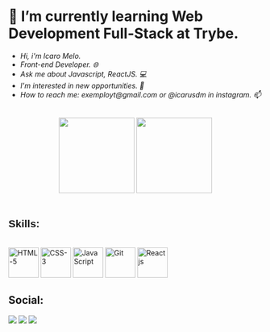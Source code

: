   <h1>🌱 I’m currently learning Web Development Full-Stack at Trybe.</h1>
<i>
  <ul>
    <li>Hi, i'm Icaro Melo.</li>
    <li>Front-end Developer. 🌐</li>
    <li>Ask me about Javascript, ReactJS. 💻</li>
    <li>I'm interested in new opportunities. 💼</li>
    <li>How to reach me: exemployt@gmail.com or @icarusdm in instagram. 📫</li>
  </ul>
</i>
<br>
<div align="center" style+"display:inline block">
  <a href="https://github.com/icaroMelo1"> </a>
  <img height="150em" src="https://github-readme-stats.vercel.app/api?username=icaromelo1&show_icons=true&theme=discord_old_blurple&inclide_all_commits=true&count_private=true"/>
  <img height="150em" src="https://github-readme-stats.vercel.app/api/top-langs/?username=icaromelo1&layout=compact&langs_count=7&theme=discord_old_blurple"/>
    </div>
    <br>
  <h2 style= "font-family: Arial, Helvetica, sans-serif;"> Skills: </h2>
  
  <div style="display: inline_block" ><br>
    <img alignt="center" alt="HTML-5" height="60" src="https://cdn.jsdelivr.net/gh/devicons/devicon/icons/html5/html5-original-wordmark.svg" />
    <img alignt="center" alt="CSS-3" height="60" src="https://cdn.jsdelivr.net/gh/devicons/devicon/icons/css3/css3-original-wordmark.svg" />
    <img alignt="center" alt="JavaScript" height="60" src="https://cdn.jsdelivr.net/gh/devicons/devicon/icons/javascript/javascript-original.svg" />
    <img alignt="center" alt="Git" height="60" src="https://cdn.jsdelivr.net/gh/devicons/devicon/icons/github/github-original.svg" />
    <img alignt="center" alt="Reactjs" height="60" src="https://cdn.jsdelivr.net/gh/devicons/devicon/icons/react/react-original-wordmark.svg" />
  </div>
  <h2>Social:</h2>
  <div> 
  <a href = "mailto:exemployt@gmail.com"><img src="https://img.shields.io/badge/-Gmail-%23333?style=for-the-badge&logo=gmail&logoColor=white" target="_blank"></a>
  <a href="https://www.linkedin.com/in/icaromelo/" target="_blank"><img src="https://img.shields.io/badge/-LinkedIn-%230077B5?style=for-the-badge&logo=linkedin&logoColor=white" target="_blank"></a> 
  <a href="https://api.whatsapp.com/send?phone=55(85) 99839-7705&text=" target="_blank"><img src="https://img.shields.io/badge/WhatsApp-25D366?style=for-the-badge&logo=whatsapp&logoColor=white" target="_blank"></a> 
  </div>
